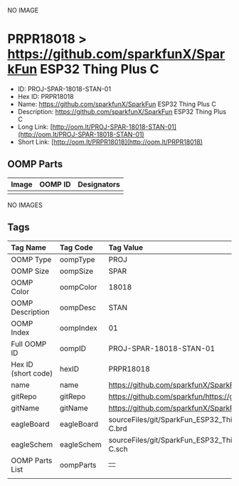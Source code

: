 


  
NO IMAGE  
# PRPR18018 > https://github.com/sparkfunX/SparkFun ESP32 Thing Plus C

- ID: PROJ-SPAR-18018-STAN-01
- Hex ID: PRPR18018
- Name: https://github.com/sparkfunX/SparkFun ESP32 Thing Plus C
- Description: https://github.com/sparkfunX/SparkFun ESP32 Thing Plus C
- Long Link: [http://oom.lt/PROJ-SPAR-18018-STAN-01](http://oom.lt/PROJ-SPAR-18018-STAN-01)
- Short Link: [http://oom.lt/PRPR18018](http://oom.lt/PRPR18018)

## OOMP Parts
  

|Image|OOMP ID|Designators|
| :--- | :--- | :--- |
||||
  
NO IMAGES  
## Tags
  

|Tag Name|Tag Code|Tag Value|
| :--- | :--- | :--- |
|OOMP Type|oompType|PROJ|
|OOMP Size|oompSize|SPAR|
|OOMP Color|oompColor|18018|
|OOMP Description|oompDesc|STAN|
|OOMP Index|oompIndex|01|
|Full OOMP ID|oompID|PROJ-SPAR-18018-STAN-01|
|Hex ID (short code)|hexID|PRPR18018|
|name|name|https://github.com/sparkfunX/SparkFun ESP32 Thing Plus C|
|gitRepo|gitRepo|https://github.com/sparkfun/https://github.com/sparkfunX/SparkFun_ESP32_Thing_Plus_C|
|gitName|gitName|https://github.com/sparkfunX/SparkFun_ESP32_Thing_Plus_C|
|eagleBoard|eagleBoard|sourceFiles/git/SparkFun_ESP32_Thing_Plus_C/Hardware/SparkFun ESP32 Thing Plus C.brd|
|eagleSchem|eagleSchem|sourceFiles/git/SparkFun_ESP32_Thing_Plus_C/Hardware/SparkFun ESP32 Thing Plus C.sch|
|OOMP Parts List|oompParts|<table><tr><td></td></tr></table>|
||||

